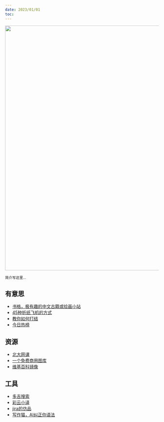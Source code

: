 ```yaml
---
date: 2023/01/01
toc:
---
```


<img src="https://gw.alipayobjects.com/zos/k/bi/139.jpg" width="800" slot="toc" />

<small>简介写这里... </small>

## 有意思
- [书格，极有趣的中文古籍或绘画小站](https://new.shuge.org/)
- [45种折纸飞机的方式](https://www.foldnfly.com/#/1-1-1-1-1-1-1-1-2)
- [教你如何打结](https://www.animatedknots.com/complete-knot-list)
- [今日热榜](https://tophub.today/)

## 资源
- [北大网课](https://lib-pku.github.io/)
- [一个免费商用图库](https://taken.photos/)
- [维基百科镜像](https://ipfs.io/ipfs/QmXoypizjW3WknFiJnKLwHCnL72vedxjQkDDP1mXWo6uco/wiki/)

## 工具
- [多吉搜索](https://www.dogedoge.com/)
- [彩云小译](https://chrome.google.com/webstore/detail/lingocloud-web-translatio/jmpepeebcbihafjjadogphmbgiffiajh)
- [jira的仿品](https://tara.ai/)
- [写作猫，AI纠正你语法](https://xiezuocat.com/)
